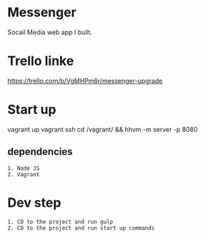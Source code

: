 # Messenger
Socail Media web app I built.

# Trello linke
https://trello.com/b/VgMHPm6r/messenger-upgrade

# Start up
vagrant up
vagrant ssh
cd /vagrant/ && hhvm -m server -p 8080

## dependencies
    1. Node JS
    2. Vagrant

# Dev step
    1. CD to the project and run gulp
    2. CD to the project and run start up commands
